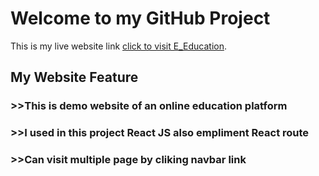 # Welcome to my GitHub Project

This is my live website link
[click to visit E_Education](https://e-education-kaisar.netlify.app/).

## My Website Feature

### >>This is demo website of an online education platform

### >>I used in this project React JS also empliment React route

### >>Can visit multiple page by cliking navbar link
